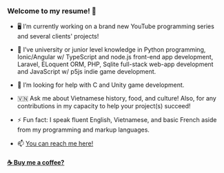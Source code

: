 ### Welcome to my resume! 🤗

- 🖥️ I’m currently working on a brand new YouTube programming series and several clients' projects!

- 🏫 I’ve university or junior level knowledge in Python programming, Ionic/Angular w/ TypeScript and node.js front-end app development, Laravel, ELoquent ORM, PHP, Sqlite full-stack web-app development and JavaScript w/ p5js indie game development.

- 🤝 I’m looking for help with C and Unity game development.

- 🇻🇳 Ask me about Vietnamese history, food, and culture! Also, for any contributions in my capacity to help your project(s) succeed!

- ⚡ Fun fact: I speak fluent English, Vietnamese, and basic French aside from my programming and markup languages.

- 📫 [You can reach me here!](donnyquickinc@gmail.com) 

#### <a href="https://www.paypal.me/thientran2702">☕️ Buy me a coffee?</a>  
